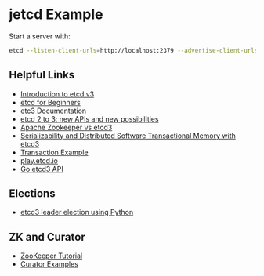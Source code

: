 # jetcd Example


Start a server with:
```bash
etcd --listen-client-urls=http://localhost:2379 --advertise-client-urls=http://localhost:2379
```

## Helpful Links
* [Introduction to etcd v3](https://www.youtube.com/watch?v=hQigKX0MxPw)
* [etcd for Beginners](https://www.youtube.com/watch?v=L9xkXzpEY6Q)
* [etc3 Documentation](https://github.com/etcd-io/etcd/blob/master/Documentation/docs.md)
* [etcd 2 to 3: new APIs and new possibilities](https://www.compose.com/articles/etcd2to3-new-apis-and-new-possibilities/)
* [Apache Zookeeper vs etcd3](https://medium.com/@Imesha94/apache-curator-vs-etcd3-9c1362600b26)
* [Serializability and Distributed Software Transactional Memory with etcd3](https://coreos.com/blog/transactional-memory-with-etcd3.html)
* [Transaction Example](https://banzaicloud.com/blog/jetcd_bug/)
* [play.etcd.io](http://play.etcd.io/play)
* [Go etcd3 API](https://godoc.org/github.com/coreos/etcd/clientv3)


## Elections
* [etcd3 leader election using Python](https://www.sandtable.com/etcd3-leader-election-using-python/)

## ZK and Curator
* [ZooKeeper Tutorial](https://data-flair.training/blogs/zookeeper-tutorial/)
* [Curator Examples](https://github.com/yiming187/curator-example/tree/master/src/main/java/com/ctrip/zk/curator/example)